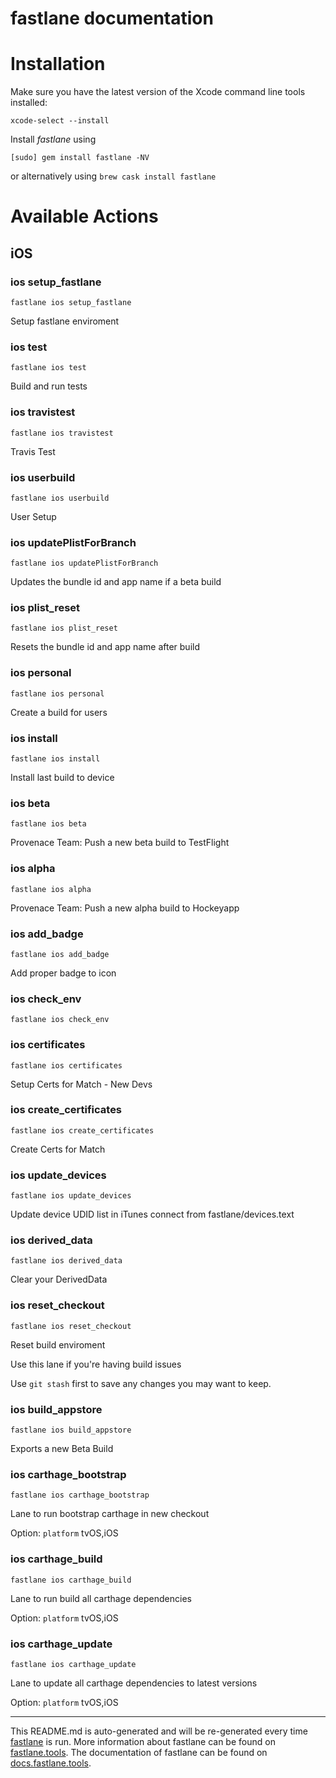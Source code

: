fastlane documentation
================
# Installation

Make sure you have the latest version of the Xcode command line tools installed:

```
xcode-select --install
```

Install _fastlane_ using
```
[sudo] gem install fastlane -NV
```
or alternatively using `brew cask install fastlane`

# Available Actions
## iOS
### ios setup_fastlane
```
fastlane ios setup_fastlane
```
Setup fastlane enviroment
### ios test
```
fastlane ios test
```
Build and run tests
### ios travistest
```
fastlane ios travistest
```
Travis Test
### ios userbuild
```
fastlane ios userbuild
```
User Setup
### ios updatePlistForBranch
```
fastlane ios updatePlistForBranch
```
Updates the bundle id and app name if a beta build
### ios plist_reset
```
fastlane ios plist_reset
```
Resets the bundle id and app name after build
### ios personal
```
fastlane ios personal
```
Create a build for users 
### ios install
```
fastlane ios install
```
Install last build to device
### ios beta
```
fastlane ios beta
```
Provenace Team: Push a new beta build to TestFlight
### ios alpha
```
fastlane ios alpha
```
Provenace Team: Push a new alpha build to Hockeyapp
### ios add_badge
```
fastlane ios add_badge
```
Add proper badge to icon
### ios check_env
```
fastlane ios check_env
```

### ios certificates
```
fastlane ios certificates
```
Setup Certs for Match - New Devs
### ios create_certificates
```
fastlane ios create_certificates
```
Create Certs for Match
### ios update_devices
```
fastlane ios update_devices
```
Update device UDID list in iTunes connect from fastlane/devices.text
### ios derived_data
```
fastlane ios derived_data
```
Clear your DerivedData
### ios reset_checkout
```
fastlane ios reset_checkout
```
Reset build enviroment

Use this lane if you're having build issues

Use `git stash` first to save any changes you may want to keep.
### ios build_appstore
```
fastlane ios build_appstore
```
Exports a new Beta Build
### ios carthage_bootstrap
```
fastlane ios carthage_bootstrap
```
Lane to run bootstrap carthage in new checkout

Option: `platform` tvOS,iOS
### ios carthage_build
```
fastlane ios carthage_build
```
Lane to run build all carthage dependencies

Option: `platform` tvOS,iOS
### ios carthage_update
```
fastlane ios carthage_update
```
Lane to update all carthage dependencies to latest versions

Option: `platform` tvOS,iOS

----

This README.md is auto-generated and will be re-generated every time [fastlane](https://fastlane.tools) is run.
More information about fastlane can be found on [fastlane.tools](https://fastlane.tools).
The documentation of fastlane can be found on [docs.fastlane.tools](https://docs.fastlane.tools).
